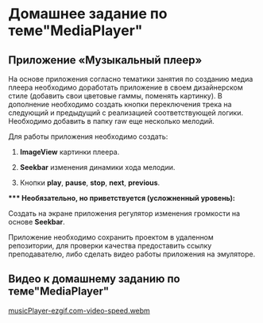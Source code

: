 # Домашнее задание по теме"MediaPlayer"

## Приложение «Музыкальный плеер»

На основе приложения согласно тематики занятия по созданию медиа плеера необходимо доработать приложение в своем дизайнерском стиле (добавить свои цветовые гаммы, поменять картинку). В дополнение необходимо создать кнопки переключения трека на следующий и предыдущий с реализацией соответствующей логики. Необходимо добавить в папку raw еще несколько мелодий.

Для работы приложения необходимо создать:

1. **ImageView** картинки плеера.

2. **Seekbar** изменения динамики хода мелодии.

3. Кнопки **play**, **pause**, **stop**, **next**, **previous**.

**\*\*\* Необязательно, но приветствуется (усложненный уровень):**

Создать на экране приложения регулятор изменения громкости на основе **Seekbar**.

Приложение необходимо сохранить проектом в удаленном репозитории, для проверки качества предоставить ссылку преподавателю, либо сделать видео работы приложения на эмуляторе.

## Видео к домашнему заданию по теме"MediaPlayer"

[musicPlayer-ezgif.com-video-speed.webm](https://github.com/user-attachments/assets/360c6244-def9-4c03-b6e1-7136b0824420)
